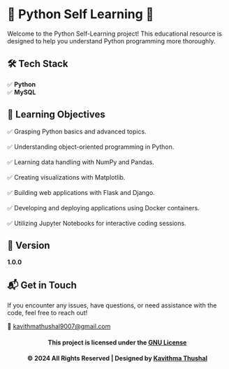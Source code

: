 # 🌟 Python Self Learning 🌟

Welcome to the Python Self-Learning project! This educational resource is designed to help you understand Python
programming more thoroughly.

## 🛠️ Tech Stack

✅ **Python**<br/>
✅ **MySQL**<br/>

## 🚀 Learning Objectives

✅ Grasping Python basics and advanced topics.<br/>  
✅ Understanding object-oriented programming in Python.<br/>  
✅ Learning data handling with NumPy and Pandas.<br/>  
✅ Creating visualizations with Matplotlib.<br/>  
✅ Building web applications with Flask and Django.<br/>  
✅ Developing and deploying applications using Docker containers.<br/>  
✅ Utilizing Jupyter Notebooks for interactive coding sessions.<br/>

## 📝 Version

**1.0.0**

## 📬 Get in Touch

If you encounter any issues, have questions, or need assistance with the code, feel free to reach out!

📧 [kavithmathushal9007@gmail.com](mailto:kavithmathushal9007@gmail.com)

<div align="center">

#### This project is licensed under the [GNU License](LICENSE)

#### © 2024 All Rights Reserved | Designed by [Kavithma Thushal](https://github.com/Kavithma-Thushal)

</div>